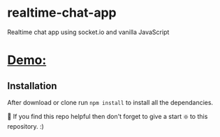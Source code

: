 # realtime-chat-app
Realtime chat app using socket.io and vanilla JavaScript

# [Demo:](https://realtime-chat2.herokuapp.com/)

## Installation 
After download or clone run `npm install` to install all the dependancies.

🙏 If you find this repo helpful then don't forget to give a start ❇️ to this repository. :)
